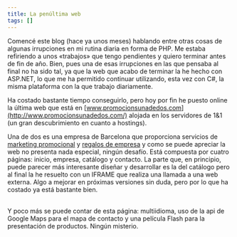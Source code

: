 ```yaml
---
title: La penúltima web
tags: []
---
```

Comencé este blog (hace ya unos meses) hablando entre otras cosas de algunas irrupciones en mi rutina diaria en forma de PHP. Me estaba refiriendo a unos «trabajos» que tengo pendientes y quiero terminar antes de fin de año. Bien, pues una de esas irrupciones en las que pensaba al final no ha sido tal, ya que la web que acabo de terminar la he hecho con ASP.NET, lo que me ha permitido continuar utilizando, esta vez con C#, la misma plataforma con la que trabajo diariamente.

Ha costado bastante tiempo conseguirlo, pero hoy por fin he puesto online la última web que está en [www.promocionsunadedos.com](http://www.promocionsunadedos.com/) alojada en los servidores de 1&1 (un gran descubrimiento en cuanto a hostings).

Una de dos es una empresa de Barcelona que proporciona servicios de [marketing promocional](http://www.promocionsunadedos.com/Default.aspx) y [regalos de empresa](http://www.promocionsunadedos.com/Company.aspx) y como se puede apreciar la web no presenta nada especial, ningún desafío. Está compuesta por cuatro páginas: inicio, empresa, catálogo y contacto. La parte que, en principio, puede parecer más interesante diseñar y desarrollar es la del catálogo pero al final la he resuelto con un IFRAME que realiza una llamada a una web externa. Algo a mejorar en próximas versiones sin duda, pero por lo que ha costado ya está bastante bien.<div>  
Y poco más se puede contar de esta página: multiidioma, uso de la api de Google Maps para el mapa de contacto y una película Flash para la presentación de productos. Ningún misterio.</div>

